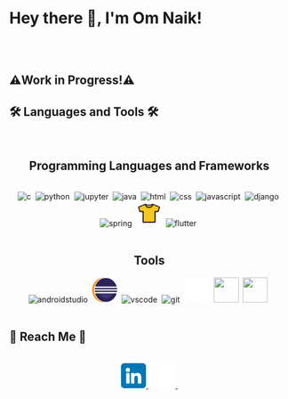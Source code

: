 # Hey there 👋, I'm  Om Naik!





<!-- Boilerplate Ignore
**Nike1421/Nike1421** is a ✨ _special_ ✨ repository because its `README.md` (this file) appears on your GitHub profile.
Here are some ideas to get you started:
- 🔭 I’m currently working on ...
- 🌱 I’m currently learning ...
- 👯 I’m looking to collaborate on ...
- 🤔 I’m looking for help with ...
- 💬 Ask me about ...
- 📫 How to reach me: ...
- 😄 Pronouns: ...
- ⚡ Fun fact: ... -->


<br/>
<br/>

<!-- ## Pinned Repositories -->

## ⚠️Work in Progress!⚠️

<!-- <p align="center">
    <a href="https://github.com/Nike1421/Decentralized-Ride-Hailing-System-using-Blockchain">
        <img width='49%' align="center"src="https://github-readme-stats.vercel.app/api/pin/?username=Nike1421&repo=Decentralized-Ride-Hailing-System-using-Blockchain&border_color=2D826D&bg_color=0D1117&title_color=6CD3BF&text_color=C9D1D9&icon_color=6CD3BF" />
    </a>
    <span>&nbsp;</span>
    <a href="https://github.com/Nike1421/Unreserved-Ticketing-System">
        <img width='49%' align="center"src="https://github-readme-stats.vercel.app/api/pin/?username=Nike1421&repo=Unreserved-Ticketing-System&border_color=2D826D&bg_color=0D1117&title_color=6CD3BF&text_color=C9D1D9&icon_color=6CD3BF" />
    </a>
</p>

<p align="center">
    <a>
        <img align="center"src="https://github-readme-stats.vercel.app/api?username=Nike1421&&show_icons=true&title_color=ffffff&icon_color=bb2acf&text_color=daf7dc&bg_color=151515" height="200"/>
    </a>
    <span>&nbsp;</span>
    <a>
        <img align="center"src="https://github-readme-stats.vercel.app/api/top-langs/?username=Nike1421&count_private=true&theme=tokyonight&langs_count=3" height="200" />
    </a>
</p> -->


## 🛠️ Languages and Tools 🛠️

<br/>

<div align="center">
    <h2 align="center">Programming Languages and Frameworks</h2>
    <br/>
    <img src="https://cdn.jsdelivr.net/gh/devicons/devicon/icons/c/c-original.svg" alt="c" width="45" height="45" />&nbsp;
    <img src="https://cdn.jsdelivr.net/gh/devicons/devicon/icons/python/python-original.svg" alt="python" width="45" height="45" />&nbsp;
    <img src="https://cdn.jsdelivr.net/gh/devicons/devicon/icons/jupyter/jupyter-original.svg" alt="jupyter" width="45" height="45" />&nbsp;
    <img src="https://cdn.jsdelivr.net/gh/devicons/devicon/icons/java/java-original.svg" alt="java" width="45" height="45" />&nbsp;
    <img src="https://cdn.jsdelivr.net/gh/devicons/devicon/icons/html5/html5-original.svg" alt="html" width="45" height="45" />&nbsp;
    <img src="https://cdn.jsdelivr.net/gh/devicons/devicon/icons/css3/css3-original.svg" alt="css" width="45" height="45" />&nbsp;
    <img src="https://cdn.jsdelivr.net/gh/devicons/devicon/icons/javascript/javascript-original.svg" alt="javascript" width="45" height="45" />&nbsp;
    <img src="https://cdn.jsdelivr.net/gh/devicons/devicon/icons/django/django-plain.svg" alt="django" width="45" height="45" />&nbsp;
    <img src="https://cdn.jsdelivr.net/gh/devicons/devicon/icons/spring/spring-original.svg" alt="spring" width="45" height="45" />&nbsp;
    <img src="https://github.com/Nike1421/Nike1421/blob/main/res/tools-and-framework-icons/jersey.png" alt="jersey" width="45" height="45" />&nbsp;
    <img src="https://cdn.jsdelivr.net/gh/devicons/devicon/icons/flutter/flutter-original.svg" alt="flutter" width="45" height="45" />&nbsp;
    <!-- <img src="https://cdn.jsdelivr.net/gh/devicons/devicon/icons/flutter/flutter-original.svg" alt="" width="45" height="45" />&nbsp; -->
</div>
<br/>
<div align="center">
    <h2 align="center">Tools</h2>
    <img src="https://cdn.jsdelivr.net/gh/devicons/devicon/icons/androidstudio/androidstudio-original.svg" alt="androidstudio" width="45" height="45" />&nbsp;
    <img src="https://github.com/Nike1421/Nike1421/blob/main/res/tools-and-framework-icons/eclipse.png" alt="eclipse" width="45" height="45" />&nbsp;
    <img src="https://cdn.jsdelivr.net/gh/devicons/devicon/icons/vscode/vscode-original.svg" alt="vscode" width="45" height="45" />&nbsp;
    <img src="https://cdn.jsdelivr.net/gh/devicons/devicon/icons/git/git-original.svg" alt="git" width="45" height="45" />&nbsp;
    <img src="https://github.com/Nike1421/Nike1421/blob/main/res/social-media-icons/github.png" alt="github" width="45" height="45" />&nbsp;
    <img src="https://cdn.jsdelivr.net/gh/devicons/devicon/icons/canva/canva-original.svg" alt="" width="45" height="45" />&nbsp;
    <img src="https://cdn.jsdelivr.net/gh/devicons/devicon/icons/figma/figma-original.svg" alt="" width="45" height="45" />&nbsp;
</div>    

<br/>

## 🔗 Reach Me 🔗
<br/>
<div align="center">
    <a href="https://www.linkedin.com/in/omnaik54/"><img src="https://github.com/Nike1421/Nike1421/blob/main/res/social-media-icons/linkedin.png" alt="linkedin" width="45" height="45" />&nbsp;</a>
    <a href="https://github.com/Nike1421"><img src="https://github.com/Nike1421/Nike1421/blob/main/res/social-media-icons/github.png" alt="github" width="45" height="45" />&nbsp;</a>    
</div>
